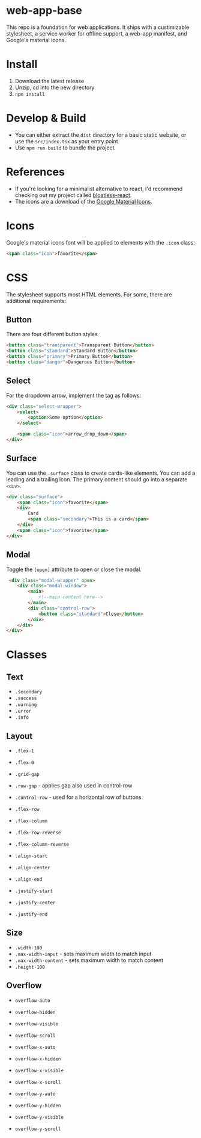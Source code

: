 # web-app-base

This repo is a foundation for web applications. It ships with a custimizable stylesheet, a service worker for offline support, a web-app manifest, and Google's material icons.

# Install

1. Download the latest release
2. Unzip, cd into the new directory
3. `npm install`

# Develop & Build

- You can either extract the `dist` directory for a basic static website, or use the `src/index.tsx` as your entry point.
- Use `npm run build` to bundle the project.

# References

- If you're looking for a minimalist alternative to react, I'd recommend checking out my project called [bloatless-react](https://github.com/marlon-erler/bloatless-react).
- The icons are a download of the [Google Material Icons](https://github.com/google/material-design-icons).

# Icons

Google's material icons font will be applied to elements with the `.icon` class:

```HTML
<span class="icon">favorite</span>
```

# CSS

The stylesheet supports most HTML elements. For some, there are additional requirements:

## Button

There are four different button styles

```HTML
<button class="transparent">Transparent Button</button>
<button class="standard">Standard Button</button>
<button class="primary">Primary Button</button>
<button class="danger">Dangerous Button</button>
```

## Select

For the dropdown arrow, implement the tag as follows:

```HTML
<div class="select-wrapper">
    <select>
        <option>Some option</option>
    </select>

    <span class="icon">arrow_drop_down</span>
</div>
```

## Surface

You can use the `.surface` class to create cards-like elements. You can add a leading and a trailing icon. The primary content should go into a separate `<div>`.

```HTML
<div class="surface">
    <span class="icon">favorite</span>
    <div>
        Card
        <span class="secondary">This is a card</span>
    </div>
    <span class="icon">favorite</span>
</div>
```

## Modal

Toggle the `[open]` attribute to open or close the modal.

```HTML
 <div class="modal-wrapper" open>
    <div class="modal-window">
        <main>
            <!--main content here-->
        </main>
        <div class="control-row">
            <button class="standard">Close</button>
        </div>
    </div>
</div>
```

# Classes

## Text

- `.secondary`
- `.success`
- `.warning`
- `.error`
- `.info`

## Layout

- `.flex-1`
- `.flex-0`


- `.grid-gap`
- `.row-gap` - applies gap also used in control-row


- `.control-row` - used for a horizontal row of buttons
- `.flex-row`
- `.flex-column`
- `.flex-row-reverse`
- `.flex-column-reverse`


- `.align-start`
- `.align-center`
- `.align-end`
- `.justify-start`
- `.justify-center`
- `.justify-end`

## Size

- `.width-100`
- `.max-width-input` - sets maximum width to match input
- `.max-width-content` - sets maximum width to match content
- `.height-100`

## Overflow

- `overflow-auto`
- `overflow-hidden`
- `overflow-visible`
- `overflow-scroll`


- `overflow-x-auto`
- `overflow-x-hidden`
- `overflow-x-visible`
- `overflow-x-scroll`


- `overflow-y-auto`
- `overflow-y-hidden`
- `overflow-y-visible`
- `overflow-y-scroll`